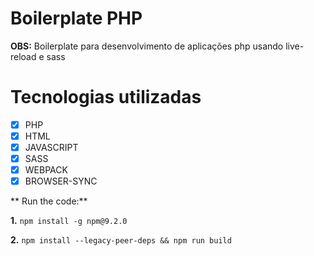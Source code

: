 # Boilerplate PHP

**OBS:** Boilerplate para desenvolvimento de aplicações php usando live-reload e sass

# Tecnologias utilizadas

- [x] PHP
- [x] HTML
- [x] JAVASCRIPT
- [x] SASS
- [x] WEBPACK
- [x] BROWSER-SYNC

** Run the code:**

**1.**
`npm install -g npm@9.2.0`

**2.**
`npm install --legacy-peer-deps && npm run build`
